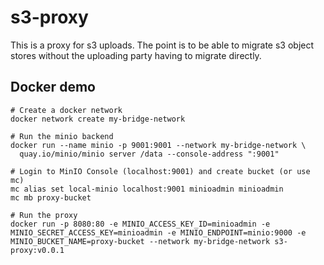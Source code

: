 # s3-proxy
This is a proxy for s3 uploads. The point is to be able to migrate s3 object stores without the uploading party having to migrate directly. 

## Docker demo 
```
# Create a docker network
docker network create my-bridge-network

# Run the minio backend
docker run --name minio -p 9001:9001 --network my-bridge-network \
  quay.io/minio/minio server /data --console-address ":9001"

# Login to MinIO Console (localhost:9001) and create bucket (or use mc)
mc alias set local-minio localhost:9001 minioadmin minioadmin
mc mb proxy-bucket

# Run the proxy
docker run -p 8080:80 -e MINIO_ACCESS_KEY_ID=minioadmin -e MINIO_SECRET_ACCESS_KEY=minioadmin -e MINIO_ENDPOINT=minio:9000 -e MINIO_BUCKET_NAME=proxy-bucket --network my-bridge-network s3-proxy:v0.0.1
```

